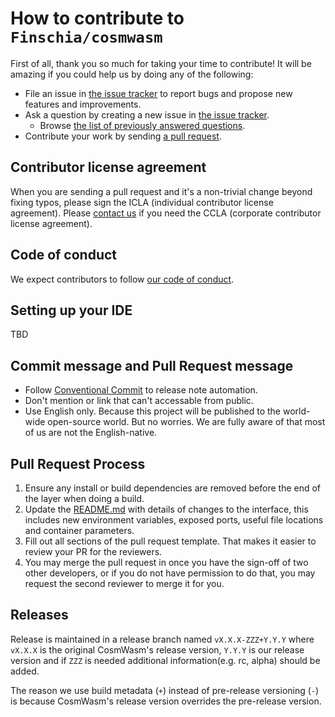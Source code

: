 # How to contribute to `Finschia/cosmwasm`

First of all, thank you so much for taking your time to contribute!
It will be amazing if you could help us by doing any of the following:

- File an issue in [the issue tracker](https://github.com/Finschia/cosmwasm/issues) to report bugs and propose new features and
  improvements.
- Ask a question by creating a new issue in [the issue tracker](https://github.com/Finschia/cosmwasm/issues).
  - Browse [the list of previously answered questions](https://github.com/Finschia/cosmwasm/issues?q=label%3Aquestion).
- Contribute your work by sending [a pull request](https://github.com/Finschia/cosmwasm/pulls).

## Contributor license agreement

When you are sending a pull request and it's a non-trivial change beyond fixing typos, please sign
the ICLA (individual contributor license agreement). Please
[contact us](mailto:dev@finschia.org) if you need the CCLA (corporate contributor license agreement).

## Code of conduct

We expect contributors to follow [our code of conduct](CODE_OF_CONDUCT.md).

## Setting up your IDE

TBD

## Commit message and Pull Request message

- Follow [Conventional Commit](https://www.conventionalcommits.org) to release note automation.
- Don't mention or link that can't accessable from public.
- Use English only. Because this project will be published to the world-wide open-source world. But no worries. We are fully aware of that most of us are not the English-native.

## Pull Request Process

1. Ensure any install or build dependencies are removed before the end of the layer when doing a
   build.
2. Update the [README.md](README.md) with details of changes to the interface, this includes new environment
   variables, exposed ports, useful file locations and container parameters.
3. Fill out all sections of the pull request template. That makes it easier to review your PR for the reviewers.
4. You may merge the pull request in once you have the sign-off of two other developers, or if you
   do not have permission to do that, you may request the second reviewer to merge it for you.

## Releases

Release is maintained in a release branch named `vX.X.X-ZZZ+Y.Y.Y` where `vX.X.X` is the original CosmWasm's release version, `Y.Y.Y` is our release version and if `ZZZ` is needed additional information(e.g. rc, alpha) should be added.  

The reason we use build metadata (`+`) instead of pre-release versioning (`-`) is because CosmWasm's release version overrides the pre-release version.
